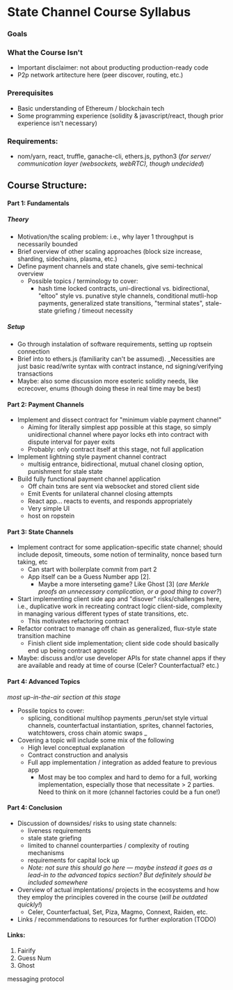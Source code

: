 # State Channel Course Syllabus

### Goals

### What the Course Isn't
- Important disclaimer: not about producting production-ready code
- P2p network artitecture here (peer discover, routing, etc.)


### Prerequisites
- Basic understanding of Ethereum / blockchain tech
- Some programming experience (solidity & javascript/react, though prior experience isn't necessary)

### Requirements:
- nom/yarn, react, truffle, ganache-cli, ethers.js, python3 (_for server/ communication layer (websockets, webRTC), though undecided_)

## Course Structure:

#### Part 1: Fundamentals

##### Theory
- Motivation/the scaling problem: i.e., why layer 1 throughput is necessarily bounded
- Brief overview of other scaling approaches (block size increase, sharding, sidechains, plasma, etc.)  
- Define payment channels and state chanels, give semi-technical overview
    - Possible topics / terminology to cover:
         - hash time locked contracts, uni-directional vs. bidirectional, "eltoo" style vs. punative style channels, conditional mutli-hop payments, generalized state transitions, "terminal states", stale-state griefing / timeout necessity 

##### Setup 
- Go through instalation of software requirements, setting up roptsein connection
- Brief into to ethers.js (familiarity can't be assumed). _Necessities are just basic read/write syntax with contract instance, nd signing/verifying transactions 
- Maybe: also some discussion more esoteric solidity needs, like ecrecover,  enums (though doing these in real time may be best)

#### Part 2: Payment Channels
- Implement and dissect contract for "minimum viable payment channel"
    - Aiming for literally simplest app possible at this stage, so simply unidirectional channel where payor locks eth into contract with dispute interval for payer exits  
    - Probably: only contract itself at this stage, not full application
- Implement lightning style payment channel contract
    - multisig entrance, bidirectional, mutual chanel closing option, punishment for stale state
- Build fully functional payment channel application
    - Off chain txns are sent via websocket and stored client side
    - Emit Events for unilateral channel closing attempts
    - React app... reacts to events, and responds appropriately
    - Very simple UI
    - host on ropstein

#### Part 3: State Channels
- Implement contract for some application-specific state channel; should include deposit, timeouts, some notion of terminality, nonce based turn taking, etc
    - Can start with boilerplate commit from part 2
    - App itself can be a Guess Number app [2].
        - Maybe a more interseting game? Like Ghost [3] (_are Merkle proofs an unnecessary complication, or a good thing to cover?_)
- Start implementing client side app and "disover" risks/challenges here, i.e., duplicative work in recreating contract logic client-side, complexity in managing various different types of state transitions, etc.
    - This motivates refactoring contract
- Refactor contract to manage off chain as generalized, flux-style state transition machine
    - Finish client side implementation; client side code should basically end up being contract agnostic
- Maybe: discuss and/or use developer APIs for state channel apps if they are available and ready at time of course (Celer? Counterfactual? etc.)

#### Part 4: Advanced Topics
_most up-in-the-air section at this stage_
- Possile topics to cover:
    -  splicing, conditional multihop payments ,perun/set style virtual channels, counterfactual instantiation, sprites, channel factories, watchtowers, cross chain atomic swaps _  
- Covering a topic will include some mix of the following
    - High level conceptual explanation
    - Contract construction and analysis
    - Full app implementation / integration as added feature to previous app
        - Most may be too complex and hard to demo for a full, working implementation, especially those that necessitate > 2 parties. Need to think on it more (channel factories could be a fun one!)
#### 


#### Part 4: Conclusion

- Discussion of downsides/ risks to using state channels:
    - liveness requirements
    - stale state griefing 
    - limited to channel counterparties / complexity of routing mechanisms
    - requirements for capital lock up
    - _Note: not sure this should go here — maybe instead it goes as a lead-in to the advanced topics section? But definitely should be included somewhere_
- Overview of actual implentations/ projects in the ecosystems and how they employ the principles covered in the course (_will be outdated quickly!_)
    - Celer, Counterfactual, Set, Piza, Magmo, Connext, Raiden, etc.
- Links / recommendations to resources for further exploration (TODO)

#### Links: 
1. Fairify
2. Guess Num
3. Ghost


messaging protocol